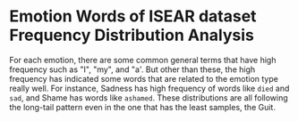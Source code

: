 # Emotion Words of ISEAR dataset Frequency Distribution Analysis

For each emotion, there are some common general terms that have high frequency such as "I", "my", and "a'. But other than these, the high frequency has indicated some words that are related to the emotion type really well. For instance, Sadness has high frequency of words like `died` and `sad`, and Shame has words like `ashamed`. These distributions are all following the long-tail pattern even in the one that has the least samples, the Guit.
